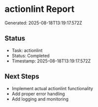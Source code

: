 # actionlint Report

Generated: 2025-08-18T13:19:17.572Z

## Status
- Task: actionlint
- Status: Completed
- Timestamp: 2025-08-18T13:19:17.572Z

## Next Steps
- Implement actual actionlint functionality
- Add proper error handling
- Add logging and monitoring
